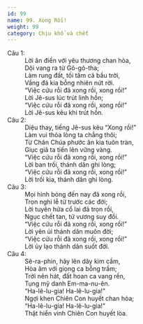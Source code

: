 ```yaml
---
id: 99
name: 99. Xong Rồi!
weight: 99
category: Chịu khổ và chết
---
```

<dl><dt>Câu 1:</dt><dd data-verse="1"> Lời ân điển với yêu thương chan hòa, <br/>Dội vang ra từ Gô-gô-tha; <br/>Làm rung đất, tối tăm cả bầu trời, <br/>Vầng đá kia bỗng nhiên nứt rời. <br/>“Việc cứu rỗi đã xong rồi, xong rồi!” <br/>Lời Jê-sus lúc trút linh hồn; <br/>“Việc cứu rỗi đã xong rồi, xong rồi!” <br/>Lời Jê-sus kêu khi trút hồn. </dd><dt>Câu 2:</dt><dd data-verse="2">Diệu thay, tiếng Jê-sus kêu “Xong rồi!” <br/>Làm vui thỏa lòng ta chẳng thôi; <br/>Từ Chân Chúa phước ân kia tuôn tràn, <br/>Giục giã ta tiến lên vững vàng. <br/>“Việc cứu rỗi đã xong rồi, xong rồi!” <br/>Lời ban trối, thánh dân ghi lòng; <br/>“Việc cứu rỗi đã xong rồi, xong rồi!” <br/>Lời trối kia, thánh dân ghi lòng. </dd><dt>Câu 3:</dt><dd data-verse="3">Mọi hình bóng đến nay đã xong rồi, <br/>Trọn nghi lễ từ trước các đời; <br/>Lời tuyên hứa cổ lai đã trọn rồi, <br/>Ngục chết tan, tử vương suy đồi. <br/>“Việc cứu rỗi đã xong rồi, xong rồi!” <br/>Lời yên ủi thánh dân muôn đời; <br/>“Việc cứu rỗi đã xong rồi, xong rồi!” <br/>Lời ủy lạo thánh dân suốt đời. </dd><dt>Câu 4:</dt><dd data-verse="4">Sê-ra-phin, hãy lên dây kim cầm, <br/>Hòa âm với giọng ca bỗng trầm; <br/>Trời nên hát, đất hoan ca vang rền, <br/>Tụng mỹ danh Em-ma-nu-ên. <br/>“Ha-lê-lu-gia! Ha-lê-lu-gia!” <br/>Ngợi khen Chiên Con huyết chan hòa; <br/>“Ha-lê-lu-gia! Ha-lê-lu-gia!” <br/>Thật hiển vinh Chiên Con huyết lòa. </dd></dl>
